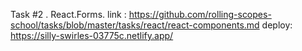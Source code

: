 Task #2 . React.Forms.
link : https://github.com/rolling-scopes-school/tasks/blob/master/tasks/react/react-components.md
deploy: https://silly-swirles-03775c.netlify.app/
